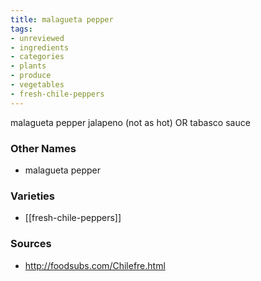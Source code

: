 ```yaml
---
title: malagueta pepper
tags:
- unreviewed
- ingredients
- categories
- plants
- produce
- vegetables
- fresh-chile-peppers
---
```

malagueta pepper jalapeno (not as hot) OR tabasco sauce

### Other Names

* malagueta pepper

### Varieties

* [[fresh-chile-peppers]]

### Sources
* http://foodsubs.com/Chilefre.html
